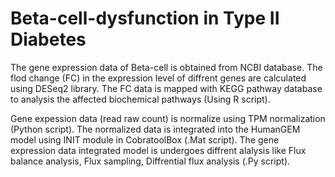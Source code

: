 # Beta-cell-dysfunction in Type II Diabetes

The gene expression data of Beta-cell is obtained from NCBI database. The flod change (FC) in the expression level of diffrent genes are calculated using DESeq2 library. The FC data is mapped with KEGG pathway database to analysis the affected biochemical pathways (Using R script).

Gene expession data (read raw count) is normalize using TPM normalization (Python script). The normalized data is integrated into the HumanGEM model using INIT module in CobratoolBox (.Mat script). The gene expression data integrated model is undergoes diffrent alalysis like Flux balance analysis, Flux sampling, Diffrential flux analysis (.Py script).
